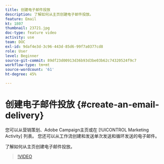 ```yaml
---
title: 创建电子邮件投放
description: 了解如何从主页创建电子邮件投放。
feature: Email
kt: 1807
thumbnail: 23721.jpg
doc-type: feature video
activity: use
team: DOC
exl-id: 9daf4e3d-3c96-443d-85d6-99f7a0377cd8
role: User
level: Beginner
source-git-commit: 89df23d00913d36b93d3be03b62c74320524f9c7
workflow-type: tm+mt
source-wordcount: '61'
ht-degree: 45%

---
```


# 创建电子邮件投放 {#create-an-email-delivery}

您可以从营销策划、Adobe Campaign主页或在 [!UICONTROL Marketing Activity] 列表。 您还可以从工作流创建和发送单次发送和循环发送的电子邮件。

了解如何从主页创建电子邮件投放。

>[!VIDEO](https://video.tv.adobe.com/v/23721?quality=12&learn=on)
